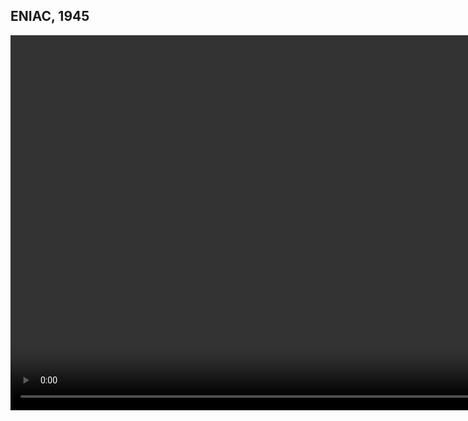 ## ENIAC, 1945

<video data-autoplay controls src="media/mauchly.webm" height="600px">Eniac</video>
